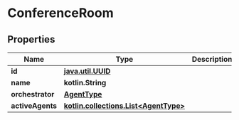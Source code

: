 
# ConferenceRoom

## Properties
| Name | Type | Description | Notes |
| ------------ | ------------- | ------------- | ------------- |
| **id** | [**java.util.UUID**](java.util.UUID.md) |  |  |
| **name** | **kotlin.String** |  |  |
| **orchestrator** | [**AgentType**](AgentType.md) |  |  |
| **activeAgents** | [**kotlin.collections.List&lt;AgentType&gt;**](AgentType.md) |  |  |



